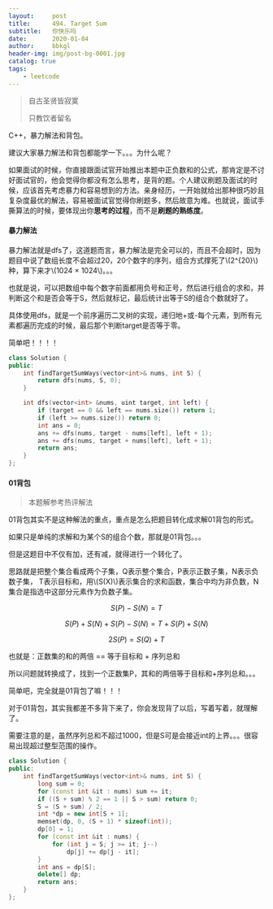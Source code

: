 ```yaml
---
layout:     post
title:      494. Target Sum
subtitle:   你快乐吗
date:       2020-01-04
author:     bbkgl
header-img: img/post-bg-0001.jpg
catalog: true
tags:
    - leetcode
---
```


>自古圣贤皆寂寞
>
>只教饮者留名

C++，暴力解法和背包。

建议大家暴力解法和背包都能学一下。。。为什么呢？

如果面试的时候，你直接跟面试官开始推出本题中正负数和的公式，那肯定是不讨好面试官的，他会觉得你都没有怎么思考，是背的题。个人建议刷题及面试的时候，应该首先考虑暴力和容易想到的方法。亲身经历，一开始就给出那种很巧妙且复杂度最优的解法，容易被面试官觉得你刷题多，然后故意为难。也就说，面试手撕算法的时候，要体现出你**思考的过程**，而不是**刷题的熟练度**。

#### 暴力解法

暴力解法就是dfs了，这道题而言，暴力解法是完全可以的，而且不会超时，因为题目中说了数组长度不会超过20，20个数字的序列，组合方式撑死了\\(2^{20}\\)种，算下来才\\(1024 × 1024​\\)。。。

也就是说，可以把数组中每个数字前面都用负号和正号，然后进行组合的求和，并判断这个和是否会等于S，然后就标记，最后统计出等于S的组合个数就好了。

具体使用dfs，就是一个前序遍历二叉树的实现，递归地+或-每个元素，到所有元素都遍历完成的时候，最后那个判断target是否等于零。

简单吧！！！！


```cpp
class Solution {
public:
    int findTargetSumWays(vector<int>& nums, int S) {
        return dfs(nums, S, 0);
    }

    int dfs(vector<int> &nums, uint target, int left) {
        if (target == 0 && left == nums.size()) return 1;
        if (left >= nums.size()) return 0;
        int ans = 0;
        ans += dfs(nums, target - nums[left], left + 1);
        ans += dfs(nums, target + nums[left], left + 1);
        return ans;
    }
};
```

#### 01背包

> 本题解参考热评解法

01背包其实不是这种解法的重点，重点是怎么把题目转化成求解01背包的形式。

如果只是单纯的求解和为某个S的组合个数，那就是01背包。。。

但是这题目中不仅有加，还有减，就得进行一个转化了。

思路就是把整个集合看成两个子集，Q表示整个集合，P表示正数子集，N表示负数子集， T表示目标和，用\\(S(X)​\\)表示集合的求和函数，集合中均为非负数，N集合是指选中这部分元素作为负数子集。

$$S(P) - S(N) = T$$

$$S(P) + S(N) + S(P) - S(N) = T + S(P) + S(N)$$

$$2S(P) = S(Q) + T$$

也就是：正数集的和的两倍 == 等于目标和 + 序列总和

所以问题就转换成了，找到一个正数集P，其和的两倍等于目标和+序列总和。。。

简单吧，完全就是01背包了嘛！！！

对于01背包，其实我都差不多背下来了，你会发现背了以后，写着写着，就理解了。

需要注意的是，虽然序列总和不超过1000，但是S可是会接近int的上界。。。很容易出现超过整型范围的操作。

```cpp
class Solution {
public:
    int findTargetSumWays(vector<int>& nums, int S) {
        long sum = 0;
        for (const int &it : nums) sum += it;
        if ((S + sum) % 2 == 1 || S > sum) return 0;
        S = (S + sum) / 2;
        int *dp = new int[S + 1];
        memset(dp, 0, (S + 1) * sizeof(int));
        dp[0] = 1;
        for (const int &it : nums) {
            for (int j = S; j >= it; j--)
                dp[j] += dp[j - it];
        }
        int ans = dp[S];
        delete[] dp;
        return ans;
    }
};
```

